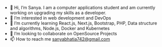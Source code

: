 - 👋 Hi, I’m Sanya. I am a computer applications student and am currently working on upgrading my skills as a developer.
- 👀 I’m interested in web development and DevOps
- 🌱 I’m currently learning React.js, Next.js, Bootstrap, PHP, Data structure and algorithms, Node.js, Docker and Kubernetes
- 💞️ I’m looking to collaborate on OpenSource Projects
- 📫 How to reach me sanyabhatia742@gmail.com

<!---
lilsanu/lilsanu is a ✨ special ✨ repository because its `README.md` (this file) appears on your GitHub profile.
You can click the Preview link to take a look at your changes.
--->
